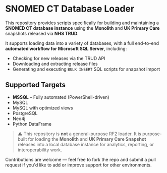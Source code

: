 # SNOMED CT Database Loader

This repository provides scripts specifically for building and maintaining a **SNOMED CT database instance** using the **Monolith** and **UK Primary Care** snapshots released via **NHS TRUD**.

It supports loading data into a variety of databases, with a full end-to-end **automated workflow for Microsoft SQL Server**, including:

- Checking for new releases via the TRUD API
- Downloading and extracting release files
- Generating and executing `BULK INSERT` SQL scripts for snapshot import

## Supported Targets

- **MSSQL** – Fully automated (PowerShell-driven)
- MySQL
- MySQL with optimized views
- PostgreSQL
- Neo4j
- Python DataFrame

> ⚠️ This repository is **not** a general-purpose RF2 loader. It is purpose-built for loading the **Monolith** and **UK Primary Care Snapshot** releases into a local database instance for analytics, reporting, or interoperability work.

Contributions are welcome — feel free to fork the repo and submit a pull request if you'd like to add or improve support for other environments.
